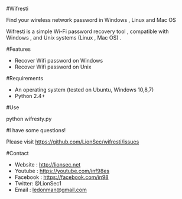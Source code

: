 #Wifresti

Find your wireless network password in Windows , Linux and Mac OS

Wifresti is a simple Wi-Fi password recovery tool , compatible with Windows , and Unix systems (Linux , Mac OS) .


#Features
- Recover Wifi password on Windows
- Recover Wifi password on Unix

#Requirements

- An operating system (tested on Ubuntu, Windows 10,8,7)
- Python 2.4+

#Use

python wifresty.py

#I have some questions!

Please visit https://github.com/LionSec/wifresti/issues

#Contact
- Website : http://lionsec.net
- Youtube : https://youtube.com/inf98es
- Facebook : https://facebook.com/in98
- Twitter: @LionSec1
- Email : ledonman@gmail.com

